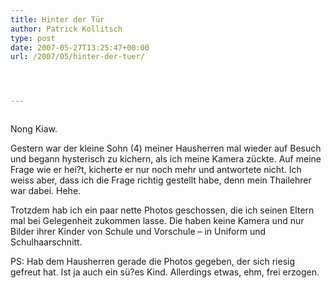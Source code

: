 ```yaml
---
title: Hinter der Tür
author: Patrick Kollitsch
type: post
date: 2007-05-27T13:25:47+00:00
url: /2007/05/hinter-der-tuer/




---
```

<div class="flickr">
  <a href="http://www.flickr.com/photos/schreibblogade/517187831/"><img src="//farm1.static.flickr.com/203/517187831_6ffdc9db49.jpg" class="flickr-photo" alt="" /></a></p> 
  
  <p>
    Nong Kiaw.
  </p>
</div>

Gestern war der kleine Sohn (4) meiner Hausherren mal wieder auf Besuch und begann hysterisch zu kichern, als ich meine Kamera zückte. Auf meine Frage wie er hei?t, kicherte er nur noch mehr und antwortete nicht. Ich weiss aber, dass ich die Frage richtig gestellt habe, denn mein Thailehrer war dabei. Hehe.

Trotzdem hab ich ein paar nette Photos geschossen, die ich seinen Eltern mal bei Gelegenheit zukommen lasse. Die haben keine Kamera und nur Bilder ihrer Kinder von Schule und Vorschule &#8211; in Uniform und Schulhaarschnitt.

PS: Hab dem Hausherren gerade die Photos gegeben, der sich riesig gefreut hat. Ist ja auch ein sü?es Kind. Allerdings etwas, ehm, frei erzogen.